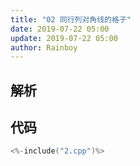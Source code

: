 ```yaml
---
title: "02 同行列对角线的格子"
date: 2019-07-22 05:00
update: 2019-07-22 05:00
author: Rainboy
---
```


## 解析

## 代码

```c
<%-include("2.cpp")%>
```

